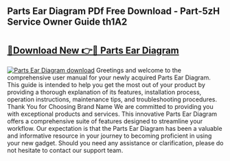 ## Parts Ear Diagram PDf Free Download - Part-5zH Service Owner Guide th1A2

# <h2><a href="http://dftlan.blite.top/?on=Parts+Ear+Diagram">🔗Download New 👉🔴 Parts Ear Diagram</a></h2>

[![Parts Ear Diagram download](https://i.imgur.com/lujVjoI.png)](http://dftlan.blite.top/?on=Parts+Ear+Diagram)
Greetings and welcome to the comprehensive user manual for your newly acquired Parts Ear Diagram. This guide is intended to help you get the most out of your product by providing a thorough explanation of its features, installation process, operation instructions, maintenance tips, and troubleshooting procedures. Thank You for Choosing Brand Name We are committed to providing you with exceptional products and services. This innovative Parts Ear Diagram offers a comprehensive suite of features designed to streamline your workflow. Our expectation is that the Parts Ear Diagram has been a valuable and informative resource in your journey to becoming proficient in using your new gadget. Should you need any assistance or clarification, please do not hesitate to contact our support team.
